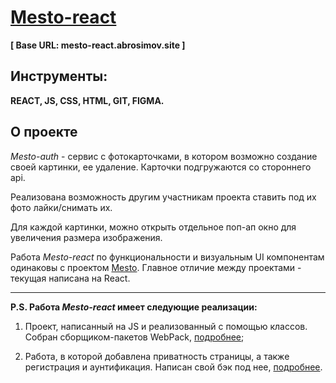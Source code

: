 # [Mesto-react](https://mesto-react.abrosimov.site)
**[ Base URL: mesto-react.abrosimov.site ]**

## Инструменты:
**REACT, JS, CSS, HTML, GIT, FIGMA.**

## О проекте
*Mesto-auth* - сервис с фотокарточками, в котором возможно создание своей картинки, ее удаление. Карточки подгружаются со стороннего api.


Реализована возможность другим участникам проекта ставить под их фото лайки/снимать их.

Для каждой картинки, можно открыть отдельное поп-ап окно для увеличения размера изображения.


Работа *Mesto-react* по функциональности и визуальным UI компонентам одинаковы с проектом [Mesto](https://github.com/v1ktorbro/mesto). Главное отличие между проектами - текущая написана на React.

***

**P.S. Работа *Mesto-react* имеет следующие  реализации:**
1. Проект, написанный на JS и реализованный с помощью классов. Собран сборщиком-пакетов WebPack, [подробнее](https://github.com/v1ktorbro/mesto);

2. Работа, в которой добавлена приватность страницы, а также регистрация и аунтификация. Написан свой бэк под нее, [подробнее](https://github.com/v1ktorbro/mesto-auth).
